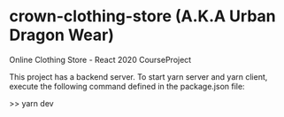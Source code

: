 # crown-clothing-store (A.K.A Urban Dragon Wear)

Online Clothing Store - React 2020 CourseProject

This project has a backend server. To start yarn server and yarn client, execute the following command defined in the package.json file:

&gt;&gt; yarn dev
